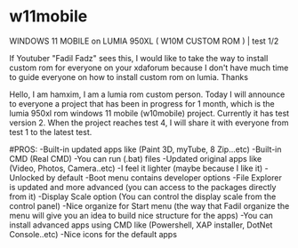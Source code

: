 # w11mobile
WINDOWS 11 MOBILE on LUMIA 950XL ( W10M CUSTOM ROM ) | test 1/2

If Youtuber "Fadil Fadz" sees this, I would like to take the way to install custom rom for everyone on your xdaforum because I don't have much time to guide everyone on how to install custom rom on lumia. Thanks

Hello, I am hamxim, I am a lumia rom custom person. Today I will announce to everyone a project that has been in progress for 1 month, which is the lumia 950xl rom windows 11 mobile (w10mobile) project. Currently it has test version 2. When the project reaches test 4, I will share it with everyone from test 1 to the latest test.

#PROS:
-Built-in updated apps like (Paint 3D, myTube, 8 Zip...etc)
-Built-in CMD (Real CMD)
-You can run (.bat) files
-Updated original apps like (Video, Photos, Camera..etc)
-I feel it lighter (maybe because I like it)
-Unlocked by default
-Boot menu contains developer options
-File Explorer is updated and more advanced (you can access to the packages directly from it)
-Display Scale option (You can control the display scale from the control panel)
-Nice organize for Start menu (the way that Fadil organize the menu will give you an idea to build nice structure for the apps)
-You can install advanced apps using CMD like (Powershell, XAP installer, DotNet Console..etc)
-Nice icons for the default apps


